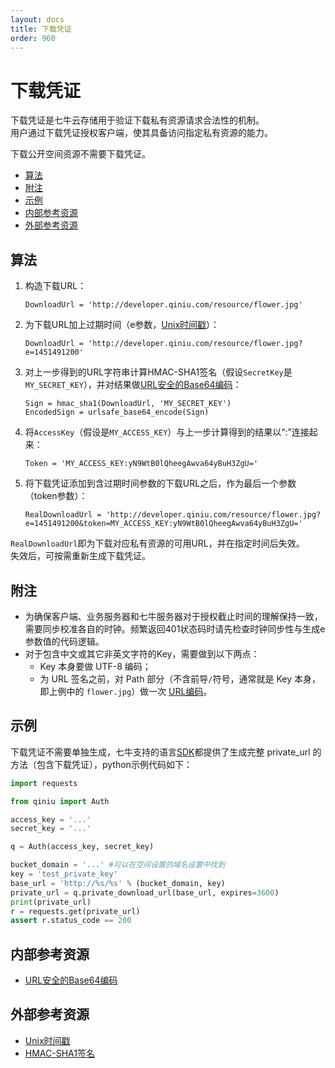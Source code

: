 ```yaml
---
layout: docs
title: 下载凭证
order: 960
---
```


<a id="download-token"></a>
# 下载凭证

下载凭证是七牛云存储用于验证下载私有资源请求合法性的机制。  
用户通过下载凭证授权客户端，使其具备访问指定私有资源的能力。  

下载公开空间资源不需要下载凭证。

- [算法](#download-token-algorithm)
- [附注](#download-token-remarks)
- [示例](#download-token-samples)
- [内部参考资源](#download-internal-resources) 
- [外部参考资源](#download-external-resources)   

<a id="download-token-algorithm"></a>
## 算法

1. 构造下载URL：  

	```
    DownloadUrl = 'http://developer.qiniu.com/resource/flower.jpg'
	```

2. 为下载URL加上过期时间（e参数，[Unix时间戳][unixTimeHref]）：  

	```
    DownloadUrl = 'http://developer.qiniu.com/resource/flower.jpg?e=1451491200'
	```

3. 对上一步得到的URL字符串计算HMAC-SHA1签名（假设`SecretKey`是`MY_SECRET_KEY`），并对结果做[URL安全的Base64编码][urlsafeBase64Href]：

	```
    Sign = hmac_sha1(DownloadUrl, 'MY_SECRET_KEY')
    EncodedSign = urlsafe_base64_encode(Sign)
	```

4. 将`AccessKey`（假设是`MY_ACCESS_KEY`）与上一步计算得到的结果以“:”连接起来：

	```
    Token = 'MY_ACCESS_KEY:yN9WtB0lQheegAwva64yBuH3ZgU='
	```

5. 将下载凭证添加到含过期时间参数的下载URL之后，作为最后一个参数（token参数）：  

	```
    RealDownloadUrl = 'http://developer.qiniu.com/resource/flower.jpg?e=1451491200&token=MY_ACCESS_KEY:yN9WtB0lQheegAwva64yBuH3ZgU='
	```

`RealDownloadUrl`即为下载对应私有资源的可用URL，并在指定时间后失效。  
失效后，可按需重新生成下载凭证。  

<a id="download-token-remarks"></a>
## 附注

- 为确保客户端、业务服务器和七牛服务器对于授权截止时间的理解保持一致，需要同步校准各自的时钟。频繁返回401状态码时请先检查时钟同步性与生成e参数值的代码逻辑。  
- 对于包含中文或其它非英文字符的Key，需要做到以下两点：  
    - Key 本身要做 UTF-8 编码；
    - 为 URL 签名之前，对 Path 部分（不含前导`/`符号，通常就是 Key 本身，即上例中的 `flower.jpg`）做一次 [URL编码][urlescapeHref]。

<a id="download-token-samples"></a>
## 示例

下载凭证不需要单独生成，七牛支持的语言[SDK](/docs/v6/sdk/)都提供了生成完整 private_url 的方法（包含下载凭证），python示例代码如下：

```python
import requests

from qiniu import Auth

access_key = '...'
secret_key = '...'

q = Auth(access_key, secret_key)

bucket_domain = '...' #可以在空间设置的域名设置中找到
key = 'test_private_key'
base_url = 'http://%s/%s' % (bucket_domain, key)
private_url = q.private_download_url(base_url, expires=3600)
print(private_url)
r = requests.get(private_url)
assert r.status_code == 200
```

<a id="download-internal-resources"></a>
## 内部参考资源

- [URL安全的Base64编码][urlsafeBase64Href]

<a id="download-external-resources"></a>
## 外部参考资源

- [Unix时间戳][unixTimeHref]
- [HMAC-SHA1签名][hmacSha1Href]

[unixTimeHref]:             http://en.wikipedia.org/wiki/Unix_time                                               "Unix时间"
[jsonHref]:                 http://en.wikipedia.org/wiki/JSON                                                    "JSON格式"
[hmacSha1Href]:             http://en.wikipedia.org/wiki/Hash-based_message_authentication_code                  "HMAC-SHA1签名"
[urlsafeBase64Href]: http://developer.qiniu.com/docs/v6/api/overview/appendix.html#urlsafe-base64 "URL安全的Base64编码"

[urlescapeHref]:            http://zh.wikipedia.org/wiki/%E7%99%BE%E5%88%86%E5%8F%B7%E7%BC%96%E7%A0%81
